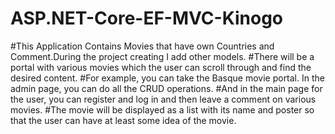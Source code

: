 # ASP.NET-Core-EF-MVC-Kinogo
#This Application Contains Movies that have own Countries and Comment.During the project creating I add other models.
#There will be a portal with various movies which the user can scroll through and find the desired content. 
#For example, you can take the Basque movie portal. In the admin page, you can do all the СRUD operations. 
#And in the main page for the user, you can register and log in and then leave a comment on various movies.
#The movie will be displayed as a list with its name and poster so that the user can have at least some idea of the movie.
